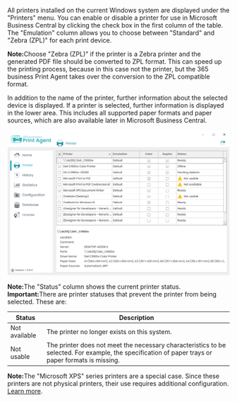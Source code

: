 All printers installed on the current Windows system are displayed under the "Printers" menu. You can enable or disable a printer for use in Microsoft Business Central by clicking the check box in the first column of the table.
The "Emulation" column allows you to choose between "Standard" and "Zebra (ZPL)" for each print device.

<div class="alert alert-info">
    <i class="fa-solid fa-lightbulb"></i> <strong>Note:</strong>Choose "Zebra (ZPL)" if the printer is a Zebra printer and the generated PDF file should be converted to ZPL format. This can speed up the printing process, because in this case not the printer, but the 365 business Print Agent takes over the conversion to the ZPL compatible format.
</div>

In addition to the name of the printer, further information about the selected device is displayed. If a printer is selected, further information is displayed in the lower area. This includes all supported paper formats and paper sources, which are also available later in Microsoft Business Central.

![Druckerverwaltung](/assets/images/365-business-print-agent/config/Printer_en.PNG)  

<div class="alert alert-info">
    <i class="fa-solid fa-lightbulb"></i> <strong>Note:</strong>The "Status" column shows the current printer status.
</div>

<div class="alert alert-notice">
    <i class="fa-solid fa-notes"></i> <strong>Important:</strong>There are printer statuses that prevent the printer from being selected. These are:
<style>

table tr:nth-child(odd) td{
  background:none;
}

table tr:nth-child(even) td{
  background:none;
}
</style>
<table>
  <thead>
    <tr>
      <th>Status</th>
      <th>Description</th>
    </tr>
  </thead>
  <tbody>
    <tr>
      <td>Not available</td>
      <td>The printer no longer exists on this system.</td>
    </tr>
    <tr>
      <td colspan="2" style="height:0;padding:0"></td>
    </tr>
    <tr>
      <td>Not usable</td>
      <td>The printer does not meet the necessary characteristics to be selected. For example, the specification of paper trays or paper formats is missing.</td>
    </tr>
  </tbody>
</table>
</div>

<div class="alert alert-info">
    <i class="fa-solid fa-lightbulb"></i> <strong>Note:</strong>The "Microsoft XPS" series printers are a special case. Since these printers are not physical printers, their use requires additional configuration. <a href="../support/setup-xps-printer/">Learn more</a>.
</div>
